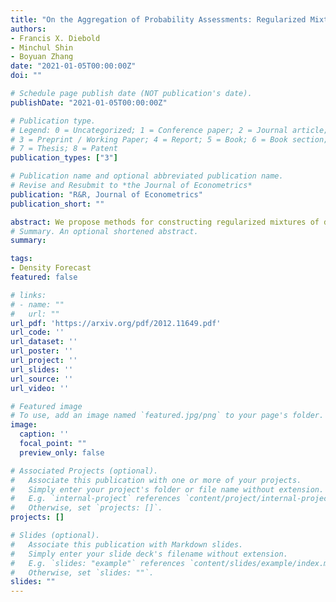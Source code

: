 ```yaml
---
title: "On the Aggregation of Probability Assessments: Regularized Mixtures of Predictive Densities for Eurozone Inflation and Real Interest Rates"
authors:
- Francis X. Diebold
- Minchul Shin
- Boyuan Zhang
date: "2021-01-05T00:00:00Z"
doi: ""

# Schedule page publish date (NOT publication's date).
publishDate: "2021-01-05T00:00:00Z"

# Publication type.
# Legend: 0 = Uncategorized; 1 = Conference paper; 2 = Journal article;
# 3 = Preprint / Working Paper; 4 = Report; 5 = Book; 6 = Book section;
# 7 = Thesis; 8 = Patent
publication_types: ["3"]

# Publication name and optional abbreviated publication name.
# Revise and Resubmit to *the Journal of Econometrics*
publication: "R&R, Journal of Econometrics"
publication_short: ""

abstract: We propose methods for constructing regularized mixtures of density forecasts.  We explore a variety of objectives and regularization penalties, and we use them in a substantive exploration of Eurozone inflation and real interest rate density forecasts. All individual inflation forecasters (even the ex post best  forecaster) are outperformed by our regularized mixtures. The log scores of the Simplex and Best-Average mixtures, for example, are approximately 7\% better than that of the ex post best individual forecaster, and  15\% better  than that of the median forecaster.  From the Great Recession onward, the optimal regularization tends to move density forecasts' probability mass from the centers to the tails, correcting for overconfidence.
# Summary. An optional shortened abstract.
summary: 

tags:
- Density Forecast
featured: false

# links:
# - name: ""
#   url: ""
url_pdf: 'https://arxiv.org/pdf/2012.11649.pdf'
url_code: ''
url_dataset: ''
url_poster: ''
url_project: ''
url_slides: ''
url_source: ''
url_video: ''

# Featured image
# To use, add an image named `featured.jpg/png` to your page's folder. 
image:
  caption: ''
  focal_point: ""
  preview_only: false

# Associated Projects (optional).
#   Associate this publication with one or more of your projects.
#   Simply enter your project's folder or file name without extension.
#   E.g. `internal-project` references `content/project/internal-project/index.md`.
#   Otherwise, set `projects: []`.
projects: []

# Slides (optional).
#   Associate this publication with Markdown slides.
#   Simply enter your slide deck's filename without extension.
#   E.g. `slides: "example"` references `content/slides/example/index.md`.
#   Otherwise, set `slides: ""`.
slides: ""
---
```


